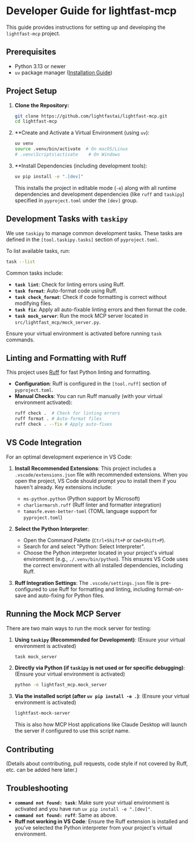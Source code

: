 # Developer Guide for lightfast-mcp

This guide provides instructions for setting up and developing the `lightfast-mcp` project.

## Prerequisites

- Python 3.13 or newer
- `uv` package manager ([Installation Guide](https://docs.astral.sh/uv/getting-started/installation/))

## Project Setup

1.  **Clone the Repository:**
    ```bash
    git clone https://github.com/lightfastai/lightfast-mcp.git
    cd lightfast-mcp
    ```

2.  **Create and Activate a Virtual Environment (using `uv`):
    ```bash
    uv venv
    source .venv/bin/activate  # On macOS/Linux
    # .venv\Scripts\activate    # On Windows
    ```

3.  **Install Dependencies (including development tools):
    ```bash
    uv pip install -e ".[dev]"
    ```
    This installs the project in editable mode (`-e`) along with all runtime dependencies and development dependencies (like `ruff` and `taskipy`) specified in `pyproject.toml` under the `[dev]` group.

## Development Tasks with `taskipy`

We use `taskipy` to manage common development tasks. These tasks are defined in the `[tool.taskipy.tasks]` section of `pyproject.toml`.

To list available tasks, run:
```bash
task --list
```

Common tasks include:

*   **`task lint`**: Check for linting errors using Ruff.
*   **`task format`**: Auto-format code using Ruff.
*   **`task check_format`**: Check if code formatting is correct without modifying files.
*   **`task fix`**: Apply all auto-fixable linting errors and then format the code.
*   **`task mock_server`**: Run the mock MCP server located in `src/lightfast_mcp/mock_server.py`.

Ensure your virtual environment is activated before running `task` commands.

## Linting and Formatting with Ruff

This project uses [Ruff](https://docs.astral.sh/ruff/) for fast Python linting and formatting.

-   **Configuration**: Ruff is configured in the `[tool.ruff]` section of `pyproject.toml`.
-   **Manual Checks**: You can run Ruff manually (with your virtual environment activated):
    ```bash
    ruff check .  # Check for linting errors
    ruff format . # Auto-format files
    ruff check . --fix # Apply auto-fixes
    ```

## VS Code Integration

For an optimal development experience in VS Code:

1.  **Install Recommended Extensions**:
    This project includes a `.vscode/extensions.json` file with recommended extensions. When you open the project, VS Code should prompt you to install them if you haven't already. Key extensions include:
    *   `ms-python.python` (Python support by Microsoft)
    *   `charliermarsh.ruff` (Ruff linter and formatter integration)
    *   `tamasfe.even-better-toml` (TOML language support for `pyproject.toml`)

2.  **Select the Python Interpreter**:
    *   Open the Command Palette (`Ctrl+Shift+P` or `Cmd+Shift+P`).
    *   Search for and select "Python: Select Interpreter".
    *   Choose the Python interpreter located in your project's virtual environment (e.g., `./.venv/bin/python`). This ensures VS Code uses the correct environment with all installed dependencies, including Ruff.

3.  **Ruff Integration Settings**:
    The `.vscode/settings.json` file is pre-configured to use Ruff for formatting and linting, including format-on-save and auto-fixing for Python files.

## Running the Mock MCP Server

There are two main ways to run the mock server for testing:

1.  **Using `taskipy` (Recommended for Development)**:
    (Ensure your virtual environment is activated)
    ```bash
    task mock_server
    ```

2.  **Directly via Python (if `taskipy` is not used or for specific debugging)**:
    (Ensure your virtual environment is activated)
    ```bash
    python -m lightfast_mcp.mock_server
    ```

3.  **Via the installed script (after `uv pip install -e .`)**:
    (Ensure your virtual environment is activated)
    ```bash
    lightfast-mock-server
    ```
    This is also how MCP Host applications like Claude Desktop will launch the server if configured to use this script name.

## Contributing

(Details about contributing, pull requests, code style if not covered by Ruff, etc. can be added here later.)

## Troubleshooting

-   **`command not found: task`**: Make sure your virtual environment is activated and you have run `uv pip install -e ".[dev]"`.
-   **`command not found: ruff`**: Same as above.
-   **Ruff not working in VS Code**: Ensure the Ruff extension is installed and you've selected the Python interpreter from your project's virtual environment. 